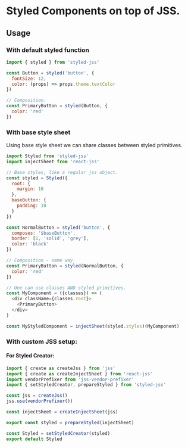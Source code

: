 # Styled Components on top of JSS.

## Usage

### With default styled function

```js
import { styled } from 'styled-jss'

const Button = styled('button', {
  fontSize: 12,
  color: (props) => props.theme.textColor
})

// Composition.
const PrimaryButton = styled(Button, {
  color: 'red'
})
```

### With base style sheet

Using base style sheet we can share classes between styled primitives.

```js
import Styled from 'styled-jss'
import injectSheet from 'react-jss'

// Base styles, like a regular jss object.
const styled = Styled({
  root: {
    margin: 10
  },
  baseButton: {
    padding: 10
  }
})

const NormalButton = styled('button', {
  composes: '$baseButton',
  border: [1, 'solid', 'grey'],
  color: 'black'
})

// Composition - same way.
const PrimaryButton = styled(NormalButton, {
  color: 'red'
})

// One can use classes AND styled primitives.
const MyComponent = ({classes}) => (
  <div className={classes.root}>
    <PrimaryButton>
  </div>
)

const MyStyledComponent = injectSheet(styled.styles)(MyComponent)
```

### With custom JSS setup:

#### For Styled Creator:

```js
import { create as createJss } from 'jss'
import { create as createInjectSheet } from 'react-jss'
import vendorPrefixer from 'jss-vendor-prefixer'
import { setStyledCreator, prepareStyled } from 'styled-jss'

const jss = createJss()
jss.use(vendorPrefixer())

const injectSheet = createInjectSheet(jss)

export const styled = prepareStyled(injectSheet)

const Styled = setStyledCreator(styled)
export default Styled
```
